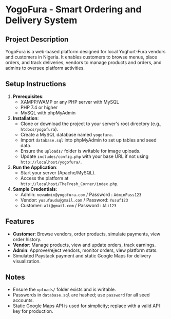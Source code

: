 # YogoFura - Smart Ordering and Delivery System

## Project Description

YogoFura is a web-based platform designed for local Yoghurt-Fura vendors and customers in Nigeria. It enables customers to browse menus, place orders, and track deliveries, vendors to manage products and orders, and admins to oversee platform activities.

## Setup Instructions

1. **Prerequisites**:
   - XAMPP/WAMP or any PHP server with MySQL
   - PHP 7.4 or higher
   - MySQL with phpMyAdmin
2. **Installation**:
   - Clone or download the project to your server's root directory (e.g., `htdocs/yogofura`).
   - Create a MySQL database named `yogofura`.
   - Import `database.sql` into phpMyAdmin to set up tables and seed data.
   - Ensure the `uploads/` folder is writable for image uploads.
   - Update `includes/config.php` with your base URL if not using `http://localhost/yogofura/`.
3. **Run the Application**:
   - Start your server (Apache/MySQL).
   - Access the platform at `http://localhost/TheFresh_Corner/index.php`.
4. **Sample Credentials**:
   - Admin: `newadmin@yogofura.com` / Password : `AdminPass123`
   - Vendor: `yusufaudu@gmail.com` / Password: `Yusuf123`
   - Customer: `ali@gmail.com` / Password : `Ali123`

## Features

- **Customer**: Browse vendors, order products, simulate payments, view order history.
- **Vendor**: Manage products, view and update orders, track earnings.
- **Admin**: Approve/reject vendors, monitor orders, view platform stats.
- Simulated Paystack payment and static Google Maps for delivery visualization.

## Notes

- Ensure the `uploads/` folder exists and is writable.
- Passwords in `database.sql` are hashed; use `password` for all seed accounts.
- Static Google Maps API is used for simplicity; replace with a valid API key for production.